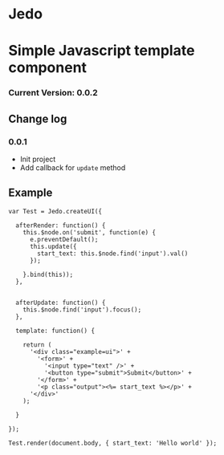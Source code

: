 Jedo
====

# Simple Javascript template component

### Current Version: 0.0.2


## Change log

### 0.0.1
- Init project
- Add callback for `update` method


## Example

```
var Test = Jedo.createUI({

  afterRender: function() {
    this.$node.on('submit', function(e) {
      e.preventDefault();
      this.update({
        start_text: this.$node.find('input').val()
      });

    }.bind(this));
  },


  afterUpdate: function() {
    this.$node.find('input').focus();
  },

  template: function() {

    return (
      '<div class="example=ui">' +
        '<form>' +
          '<input type="text" />' +
          '<button type="submit">Submit</button>' +
        '</form>' +
        '<p class="output"><%= start_text %></p>' +
      '</div>'
    );

  }

});

Test.render(document.body, { start_text: 'Hello world' });
```